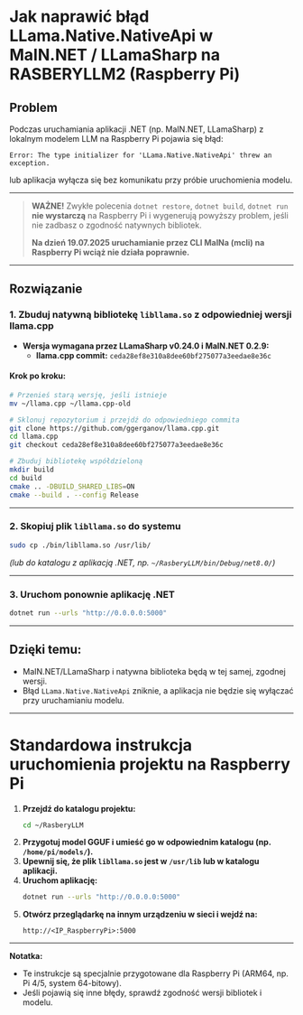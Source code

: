 # Jak naprawić błąd LLama.Native.NativeApi w MaIN.NET / LLamaSharp na RASBERYLLM2 (Raspberry Pi)

## Problem

Podczas uruchamiania aplikacji .NET (np. MaIN.NET, LLamaSharp) z lokalnym modelem LLM na Raspberry Pi pojawia się błąd:

```
Error: The type initializer for 'LLama.Native.NativeApi' threw an exception.
```
lub aplikacja wyłącza się bez komunikatu przy próbie uruchomienia modelu.

---

> **WAŻNE!**
> Zwykłe polecenia `dotnet restore`, `dotnet build`, `dotnet run` **nie wystarczą** na Raspberry Pi i wygenerują powyższy problem, jeśli nie zadbasz o zgodność natywnych bibliotek. 
> 
> **Na dzień 19.07.2025 uruchamianie przez CLI MaINa (mcli) na Raspberry Pi wciąż nie działa poprawnie.**

---

## Rozwiązanie

### 1. Zbuduj natywną bibliotekę `libllama.so` z odpowiedniej wersji llama.cpp

- **Wersja wymagana przez LLamaSharp v0.24.0 i MaIN.NET 0.2.9:**
  - **llama.cpp commit:** `ceda28ef8e310a8dee60bf275077a3eedae8e36c`

#### Krok po kroku:

```bash
# Przenieś starą wersję, jeśli istnieje
mv ~/llama.cpp ~/llama.cpp-old

# Sklonuj repozytorium i przejdź do odpowiedniego commita
git clone https://github.com/ggerganov/llama.cpp.git
cd llama.cpp
git checkout ceda28ef8e310a8dee60bf275077a3eedae8e36c

# Zbuduj bibliotekę współdzieloną
mkdir build
cd build
cmake .. -DBUILD_SHARED_LIBS=ON
cmake --build . --config Release
```

---

### 2. Skopiuj plik `libllama.so` do systemu

```bash
sudo cp ./bin/libllama.so /usr/lib/
```
*(lub do katalogu z aplikacją .NET, np. `~/RasberyLLM/bin/Debug/net8.0/`)*

---

### 3. Uruchom ponownie aplikację .NET

```bash
dotnet run --urls "http://0.0.0.0:5000"
```

---

## Dzięki temu:
- MaIN.NET/LLamaSharp i natywna biblioteka będą w tej samej, zgodnej wersji.
- Błąd `LLama.Native.NativeApi` zniknie, a aplikacja nie będzie się wyłączać przy uruchamianiu modelu.

---

# Standardowa instrukcja uruchomienia projektu na Raspberry Pi

1. **Przejdź do katalogu projektu:**
   ```bash
   cd ~/RasberyLLM
   ```
2. **Przygotuj model GGUF i umieść go w odpowiednim katalogu (np. `/home/pi/models/`).**
3. **Upewnij się, że plik `libllama.so` jest w `/usr/lib` lub w katalogu aplikacji.**
4. **Uruchom aplikację:**
   ```bash
   dotnet run --urls "http://0.0.0.0:5000"
   ```
5. **Otwórz przeglądarkę na innym urządzeniu w sieci i wejdź na:**
   ```
   http://<IP_RaspberryPi>:5000
   ```

---

**Notatka:**
- Te instrukcje są specjalnie przygotowane dla Raspberry Pi (ARM64, np. Pi 4/5, system 64-bitowy).
- Jeśli pojawią się inne błędy, sprawdź zgodność wersji bibliotek i modelu. 